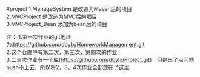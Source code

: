 #project
1.ManageSystem 是改造为Maven后的项目  
2.MVCProject 是改造为MVC后的项目   
3.MVCProject_Bean 添加为bean后的项目  

注：
1.第一次作业的git地址为:https://github.com/dbylx/HomeworkManagement.git  
2.这个仓库中有第二次，第三次，第四次的作业  
3.二三次作业有一个库(https://github.com/dbylx/Project.git)，但是出了点问题push不上去，所以将2，3，4次作业全部放在了这里  
